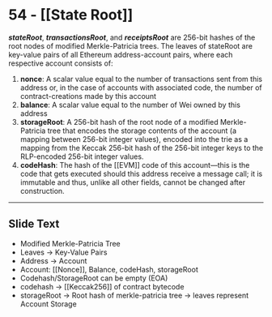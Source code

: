 # 54 - [[State Root]]

**_stateRoot_**, **_transactionsRoot_**, and **_receiptsRoot_** are 256-bit hashes of the root nodes of modified Merkle-Patricia trees. The leaves of stateRoot are key-value pairs of all Ethereum address-account pairs, where each respective account consists of:

1.  **nonce**: A scalar value equal to the number of transactions sent from this address or, in the case of accounts with associated code, the number of contract-creations made by this account
2.  **balance**: A scalar value equal to the number of Wei owned by this address
3.  **storageRoot**: A 256-bit hash of the root node of a modified Merkle-Patricia tree that encodes the storage contents of the account (a mapping between 256-bit integer values), encoded into the trie as a mapping from the Keccak 256-bit hash of the 256-bit integer keys to the RLP-encoded 256-bit integer values.
4.  **codeHash**: The hash of the [[EVM]] code of this account—this is the code that gets executed should this address receive a message call; it is immutable and thus, unlike all other fields, cannot be changed after construction.

___
## Slide Text
- Modified Merkle-Patricia Tree
- Leaves -> Key-Value Pairs
- Address -> Account
- Account: [[Nonce]], Balance, codeHash, storageRoot
- Codehash/StorageRoot can be empty (EOA)
- codehash -> [[Keccak256]] of contract bytecode
- storageRoot -> Root hash of merkle-patricia tree -> leaves represent Account Storage 

